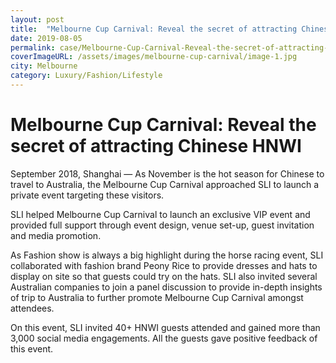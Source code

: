 ```yaml
---
layout: post
title:  "Melbourne Cup Carnival: Reveal the secret of attracting Chinese HNWI"
date: 2019-08-05
permalink: case/Melbourne-Cup-Carnival-Reveal-the-secret-of-attracting-Chinese-HNWI
coverImageURL: /assets/images/melbourne-cup-carnival/image-1.jpg
city: Melbourne
category: Luxury/Fashion/Lifestyle
---
```

<h1>Melbourne Cup Carnival: Reveal the secret of attracting Chinese HNWI</h1>
<div class='carousel'>
  <div class='item'>
    <div style="background: url('../assets/images/melbourne-cup-carnival/image-1.jpg');background-size: contain;background-repeat: no-repeat;background-position: center;"></div>
  </div>
  <div class='item'>
    <div style="background: url('../assets/images/melbourne-cup-carnival/image-2.jpg');background-size: contain;background-repeat: no-repeat;background-position: center;"></div>
  </div>
  <div class='item'>
    <div style="background: url('../assets/images/melbourne-cup-carnival/image-3.jpg');background-size: contain;background-repeat: no-repeat;background-position: center;"></div>
  </div>
  <div class='item'>
    <div style="background: url('../assets/images/melbourne-cup-carnival/image-4.jpg');background-size: contain;background-repeat: no-repeat;background-position: center;"></div>
  </div>
  <div class='item'>
    <div style="background: url('../assets/images/melbourne-cup-carnival/image-5.jpg');background-size: contain;background-repeat: no-repeat;background-position: center;"></div>
  </div>
  <div class='item'>
    <div style="background: url('../assets/images/melbourne-cup-carnival/image-6.jpg');background-size: contain;background-repeat: no-repeat;background-position: center;"></div>
  </div>
</div>
<p>
September 2018, Shanghai — As November is the hot season for Chinese to travel to Australia, the Melbourne Cup Carnival approached SLI to launch a private event targeting these visitors.
</p>
<p>
SLI helped Melbourne Cup Carnival to launch an exclusive VIP event and provided full support through event design, venue set-up, guest invitation and media promotion.
</p>
<p>
As Fashion show is always a big highlight during the horse racing event, SLI collaborated with fashion brand Peony Rice to provide dresses and hats to display on site so that guests could try on the hats. SLI also invited several Australian companies to join a panel discussion to provide in-depth insights of trip to Australia to further promote Melbourne Cup Carnival amongst attendees.
</p>
<p>
On this event, SLI invited 40+ HNWI guests attended and gained more than 3,000 social media engagements. All the guests gave positive feedback of this event.
</p>
